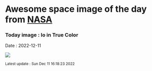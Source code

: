 
# Awesome space image of the day from [NASA](https://api.nasa.gov/)

### Today image : Io in True Color
Date : 2022-12-11

![](https://apod.nasa.gov/apod/image/2212/iotruecolor_galileo_960.jpg)

<small>Latest update : Sun Dec 11 16:18:23 2022</small>
        